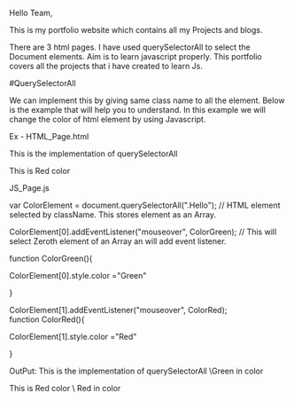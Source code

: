 Hello Team,

This is my portfolio website which contains all my Projects and blogs.

There are 3 html pages. I have used querySelectorAll to select the Document elements. Aim is to learn javascript properly. This portfolio covers all the projects that i have created to learn Js. 

#QuerySelectorAll

We can implement this by giving same class name to all the element. Below is the example that will help you to understand. In this example we will change the color of html element by using Javascript.


Ex - HTML_Page.html

<p class="Hello">This is the implementation of querySelectorAll</p>
<p class="Hello">This is Red color</p>


JS_Page.js

var ColorElement = document.querySelectorAll(".Hello");  // HTML element selected by className. This stores element as an Array.

ColorElement[0].addEventListener("mouseover", ColorGreen);  // This will select Zeroth element of an Array an will add event listener.



function ColorGreen(){

   ColorElement[0].style.color ="Green"

}


ColorElement[1].addEventListener("mouseover", ColorRed);   
function ColorRed(){

   ColorElement[1].style.color ="Red"

}




OutPut:
This is the implementation of querySelectorAll   \\Green in color

This is Red color \\ Red in color